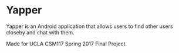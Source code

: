 # Yapper

Yapper is an Android application that allows users to find other users closeby and chat with them.

Made for UCLA CSM117 Spring 2017 Final Project.
